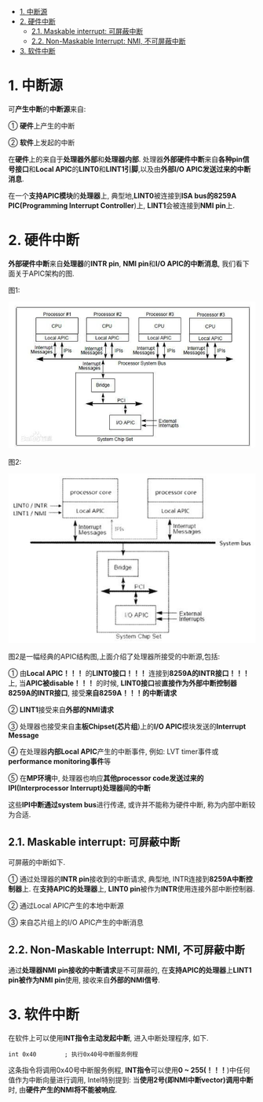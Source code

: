 
<!-- @import "[TOC]" {cmd="toc" depthFrom=1 depthTo=6 orderedList=false} -->

<!-- code_chunk_output -->

- [1. 中断源](#1-中断源)
- [2. 硬件中断](#2-硬件中断)
  - [2.1. Maskable interrupt: 可屏蔽中断](#21-maskable-interrupt-可屏蔽中断)
  - [2.2. Non-Maskable Interrupt: NMI, 不可屏蔽中断](#22-non-maskable-interrupt-nmi-不可屏蔽中断)
- [3. 软件中断](#3-软件中断)

<!-- /code_chunk_output -->

# 1. 中断源

可**产生中断**的**中断源**来自:

① **硬件**上产生的中断

② **软件**上发起的中断

在**硬件**上的来自于**处理器外部**和**处理器内部**. 处理器**外部硬件中断**来自**各种pin信号接口**和**Local APIC**的**LINT0**和**LINT1引脚**,以及由**外部I/O APIC发送过来的中断消息**.

在一个**支持APIC模块**的**处理器**上, 典型地,**LINT0**被连接到**ISA bus的8259A PIC(Programming Interrupt Controller**)上, **LINT1**会被连接到**NMI pin**上.

# 2. 硬件中断

**外部硬件中断**来自**处理器**的**INTR pin**, **NMI pin**和**I/O APIC的中断消息**, 我们看下面关于APIC架构的图.

图1:

![config](./images/1.png)

图2:

![config](./images/2.png)

图2是一幅经典的APIC结构图,上面介绍了处理器所接受的中断源,包括:

① 由**Local APIC！！！** 的**LINT0接口！！！** 连接到**8259A的INTR接口！！！** 上, 当**APIC被disable！！！** 的时候, **LINT0接口**被**直接作为外部中断控制器8259A的INTR接口**, 接受**来自8259A！！！的中断请求**

② **LINT1**接受来自**外部的NMI请求**

③ 处理器也接受来自**主板Chipset(芯片组**)上的**I/O APIC**模块发送的**Interrupt Message**

④ 在处理器**内部Local APIC**产生的中断事件, 例如: LVT timer事件或**performance monitoring事件**等

⑤ 在**MP环境**中, 处理器也响应**其他processor code发送过来的IPI(Interprocessor Interrupt)处理器间的中断**

这些**IPI中断通过system bus**进行传递, 或许并不能称为硬件中断, 称为内部中断较为合适.

## 2.1. Maskable interrupt: 可屏蔽中断

可屏蔽的中断如下.

① 通过处理器的**INTR pin**接收到的中断请求, 典型地, INTR连接到**8259A中断控制器**上. 在**支持APIC的处理器**上, **LINT0 pin**被作为**INTR**使用连接外部中断控制器.

② 通过Local APIC产生的本地中断源

③ 来自芯片组上的I/O APIC产生的中断消息

## 2.2. Non-Maskable Interrupt: NMI, 不可屏蔽中断

通过**处理器NMI pin接收的中断请求**是不可屏蔽的, 在**支持APIC的处理器**上**LINT1 pin被作为NMI pin**使用, 接收来自**外部的NMI信号**.

# 3. 软件中断

在软件上可以使用**INT指令主动发起中断**, 进入中断处理程序, 如下.

```
int 0x40        ; 执行0x40号中断服务例程
```

这条指令将调用0x40号中断服务例程, **INT指令**可以使用**0 \~ 255(！！！**)中任何值作为中断向量进行调用, Intel特别提到: 当**使用2号(即NMI中断vector)调用中断**时, 由**硬件产生的NMI将不能被响应**.